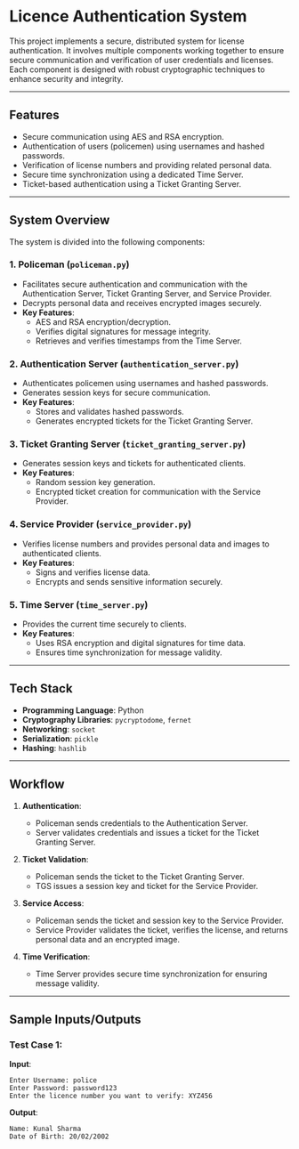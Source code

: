# Licence Authentication System

This project implements a secure, distributed system for license authentication. It involves multiple components working together to ensure secure communication and verification of user credentials and licenses. Each component is designed with robust cryptographic techniques to enhance security and integrity.

---

## Features

- Secure communication using AES and RSA encryption.
- Authentication of users (policemen) using usernames and hashed passwords.
- Verification of license numbers and providing related personal data.
- Secure time synchronization using a dedicated Time Server.
- Ticket-based authentication using a Ticket Granting Server.

---

## System Overview

The system is divided into the following components:

### 1. **Policeman (`policeman.py`)**
   - Facilitates secure authentication and communication with the Authentication Server, Ticket Granting Server, and Service Provider.
   - Decrypts personal data and receives encrypted images securely.
   - **Key Features**:
     - AES and RSA encryption/decryption.
     - Verifies digital signatures for message integrity.
     - Retrieves and verifies timestamps from the Time Server.

### 2. **Authentication Server (`authentication_server.py`)**
   - Authenticates policemen using usernames and hashed passwords.
   - Generates session keys for secure communication.
   - **Key Features**:
     - Stores and validates hashed passwords.
     - Generates encrypted tickets for the Ticket Granting Server.

### 3. **Ticket Granting Server (`ticket_granting_server.py`)**
   - Generates session keys and tickets for authenticated clients.
   - **Key Features**:
     - Random session key generation.
     - Encrypted ticket creation for communication with the Service Provider.

### 4. **Service Provider (`service_provider.py`)**
   - Verifies license numbers and provides personal data and images to authenticated clients.
   - **Key Features**:
     - Signs and verifies license data.
     - Encrypts and sends sensitive information securely.

### 5. **Time Server (`time_server.py`)**
   - Provides the current time securely to clients.
   - **Key Features**:
     - Uses RSA encryption and digital signatures for time data.
     - Ensures time synchronization for message validity.

---

## Tech Stack

- **Programming Language**: Python
- **Cryptography Libraries**: `pycryptodome`, `fernet`
- **Networking**: `socket`
- **Serialization**: `pickle`
- **Hashing**: `hashlib`

---

## Workflow

1. **Authentication**:
   - Policeman sends credentials to the Authentication Server.
   - Server validates credentials and issues a ticket for the Ticket Granting Server.

2. **Ticket Validation**:
   - Policeman sends the ticket to the Ticket Granting Server.
   - TGS issues a session key and ticket for the Service Provider.

3. **Service Access**:
   - Policeman sends the ticket and session key to the Service Provider.
   - Service Provider validates the ticket, verifies the license, and returns personal data and an encrypted image.

4. **Time Verification**:
   - Time Server provides secure time synchronization for ensuring message validity.

---

## Sample Inputs/Outputs

### Test Case 1:
**Input**:
```plaintext
Enter Username: police
Enter Password: password123
Enter the licence number you want to verify: XYZ456
```
**Output**:
```plaintext
Name: Kunal Sharma
Date of Birth: 20/02/2002
```
